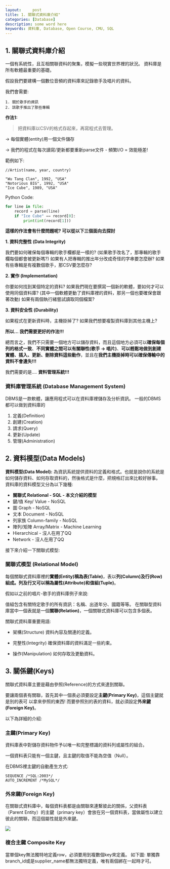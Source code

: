 ```yaml
---
layout:     post
title: 1. 關聯式資料庫介紹"    
categories: [Database]
description: some word here
keywords: 資料庫, Database, Open Course, CMU, SQL
---
```


## 1. 關聯式資料庫介紹
一個有系統性，且互相關聯資料的聚集，模擬一些現實世界裡的狀況。 資料庫是所有軟體最重要的基礎。

假設我們要建構一個數位音頻的資料庫來記錄歌手及唱片的資料。

我們會需要:
```
1. 關於歌手的資訊
2. 該歌手推出了那些專輯
```
**作法1:**

>把資料庫以CSV的格式存起來，再寫程式去管理。

→ 每個實體(entity)用一個文件儲存

→ 我們的程式在每次讀寫/更新都要重新parse文件 - 頻繁I/O = 效能極差!

範例如下:
```
//Artist(name, year, country)

"Wu Tang Clan", 1992, "USA"
"Notorious BIG", 1992, "USA"
"Ice Cube", 1989, "USA"
```
Python Code:
```python
for line in file:
    record = parse(line)
    if "Ice Cube" == record[0]:
        print(int(record[1]))
```
**這樣的作法會有什麼問題呢? 可以從以下三個面向去探討**

**1. 資料完整性 (Data Integrity)**

我們要如何確保每個專輯的歌手欄都是一樣的? (如果歌手改名了，那專輯的歌手欄每個都會被更新嗎?)
如果有人把專輯的推出年分改成奇怪的字串要怎麼辦?
如果有些專輯是有複數個歌手，那CSV要怎麼存?

**2. 實作 (Implementation)**

你要如何找到某個特定的資料?
如果我們現在要撰寫一個新的軟體，要如何才可以使用同個資料庫? (其中一個軟體更動了資料庫裡的資料，那另一個也要確保會跟著改動)
如果有兩個執行緒嘗試讀取同個檔案?

**3. 資料安全性 (Durability)**

如果程式在更新資料時，主機掛掉了?
如果我們想要複製資料庫到其他主機上?


**所以... 我們需要更好的作法!!!**

總而言之，我們不只需要一個地方可以儲存資料，而且這個地方必須可以**確保每個列的格式一致**、**不同實體之間可以有關聯性(歌手 -> 唱片)**、**可以輕鬆地做到創建實體、插入、更新、刪除資料這些動作**，並且在**我們主機掛掉時可以確保傳輸中的資料不會遺失!!!**

我們需要的是.... **資料管理系統!!!**

### 資料庫管理系統 (Database Management System)
DBMS是一款軟體，讓應用程式可以在資料庫裡儲存及分析資訊。
一般的DBMS都可以做到資料庫的
1. 定義(Definition)
2. 創建(Creation)
3. 請求(Query)
4. 更新(Update)
5. 管理(Administration)

## 2. 資料模型(Data Models)
**資料模型(Data Model):** 為資訊系統提供資料的定義和格式。也就是說你的系統是如何儲存資料、如何存取資料的，然後格式是什麼，把規格訂出來比較好辦事。
資料庫的資料模型又分為以下幾種:
* **關聯式 Relational - SQL - 本文介紹的模型**
* 鍵/值 Key/ Value - NoSQL
* 圖 Graph - NoSQL
* 文本 Document - NoSQL
* 列家族 Column-family - NoSQL
* 陣列/矩陣 Array/Matrix - Machine Learning
* Hierarchical - 沒人在用了QQ
* Network - 沒人在用了QQ

接下來介紹一下關聯式模型: 
### 關聯式模型 (Relational Model)
每個關聯式資料庫裡的**實體(Entity)**稱為**表(Table)**，表以**列(Column)**及**行(Row)**組成。列及行又可以稱為**屬性(Attribute)**和**值組(Tuple)**。

假如以之前的唱片-歌手的資料庫例子來說:

值組包含有關特定歌手的所有資訊：名稱、出道年分、國籍等等。
在關聯型資料庫當中一個表就是一個**關聯(Relation)**，一個關聯式資料庫可以包含多個表。

關聯式資料庫重要用語:

* 架構(Structure)
資料內容及關連的定義。

* 完整性(Integrity)
確保資料庫的資料滿足一些約束。

* 操作(Manipulation)
如何存取及更動資料。

## 3. 關係鍵(Keys)
關聯式資料庫主要是藉由參照(Reference)的方式來達到關聯。

要讓兩個表有關聯，首先其中一個表必須要設定**主鍵(Primary Key)**，這個主鍵就是別的表可
以拿來參照的東西! 而要參照別的表的資料，就必須設定**外來鍵(Foreign Key)**。

以下為詳細的介紹:

### 主鍵(Primary Key)
 資料庫表中對儲存資料物件予以唯一和完整標識的資料列或屬性的組合。
 
 一個資料表只能有一個主鍵，且主鍵的取值不能為空值（Null）。

在DBMS裡主鍵的自動產生方式:
```
SEQUENCE /*SQL:2003*/
AUTO_INCREMENT /*MySQL*/
```

### 外來鍵(Foreign Key)
 在關聯式資料庫中，每個資料表都是由關聯來連繫彼此的關係，父資料表（Parent Entity）的主鍵（primary key）會放在另一個資料表，當做屬性以建立彼此的關聯，而這個屬性就是外來鍵。

![](https://i.imgur.com/UPgTViR.png)

### 複合主鍵 Composite Key
當單個key無法獨特地定義row，必須要用到複數個key來定義。
如下圖: 單獨靠branch_id或是supplier_name都無法獨特定義，唯有兩個綁在一起時才可。